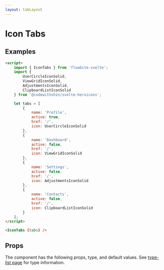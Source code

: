 ```yaml
---
layout: tabLayout
---
```


<script>
	import { IconTabs, Table, TableDefaultRow, Breadcrumb } from '$lib/index';
	import {
		UserCircleIconSolid,
		ViewGridIconSolid,
		AdjustmentsIconSolid,
		ClipboardListIconSolid
	} from '@codewithshin/svelte-heroicons';
	import componentProps from '../props/IconTabs.json'
  // Props table
  export let items = componentProps.props
	let propHeader = ['Name', 'Type', 'Default']
	// console.log(items)
	let divClass='w-full relative overflow-x-auto shadow-md sm:rounded-lg'


	let tabs = [
		{
			name: 'Profile',
			active: true,
			href: '/',
			icon: UserCircleIconSolid
		},
		{
			name: 'Dashboard',
			active: false,
			href: '/',
			icon: ViewGridIconSolid
		},
		{
			name: 'Settings',
			active: false,
			href: '/',
			icon: AdjustmentsIconSolid
		},
		{
			name: 'Contacts',
			active: false,
			href: '/',
			icon: ClipboardListIconSolid
		}
	];
</script>

<h1 class="text-3xl w-full dark:text-white py-8">Icon Tabs</h1>

<h2 class="text-2xl mt-8 dark:text-white py-8">Examples</h2>

<div
	class="container flex flex-wrap justify-center rounded-xl mx-auto bg-gradient-to-r bg-white dark:bg-gray-900 border border-gray-200 dark:border-gray-700 p-2 sm:p-6"
>
	<IconTabs {tabs} />
</div>

```html
<script>
	import { IconTabs } from 'flowbite-svelte';
	import {
		UserCircleIconSolid,
		ViewGridIconSolid,
		AdjustmentsIconSolid,
		ClipboardListIconSolid
	} from '@codewithshin/svelte-heroicons';

	let tabs = [
		{
			name: 'Profile',
			active: true,
			href: '/',
			icon: UserCircleIconSolid
		},
		{
			name: 'Dashboard',
			active: false,
			href: '/',
			icon: ViewGridIconSolid
		},
		{
			name: 'Settings',
			active: false,
			href: '/',
			icon: AdjustmentsIconSolid
		},
		{
			name: 'Contacts',
			active: false,
			href: '/',
			icon: ClipboardListIconSolid
		}
	];
</script>

<IconTabs {tabs} />
```

<h2 class="text-2xl w-full dark:text-white py-8">Props</h2>

<p>The component has the following props, type, and default values. See <a href="/type-list" class="text-blue-600 hover:underline dark:text-blue-500">type-list page</a> for type information.</p>

<Table header={propHeader} {divClass} >
  <TableDefaultRow {items} rowState='hover' />
</Table>